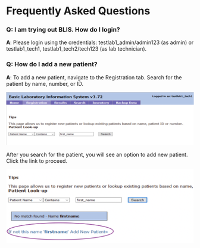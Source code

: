 # Frequently Asked Questions

### Q: I am trying out BLIS. How do I login?
<b>A</b>: Please login using the credentials: testlab1_admin/admin123 (as admin) or testlab1_tech1, testlab1_tech2/tech123 (as lab technician).

### Q: How do I add a new patient?
<b>A</b>: To add a new patient, navigate to the Registration tab. Search for the patient by name, number, or ID. 

![patient_search_screenshot](images/patient_search.jpg)

After you search for the patient, you will see an option to add new patient. Click the link to proceed. 

![patient_search_screenshot](images/add_patient.png)



